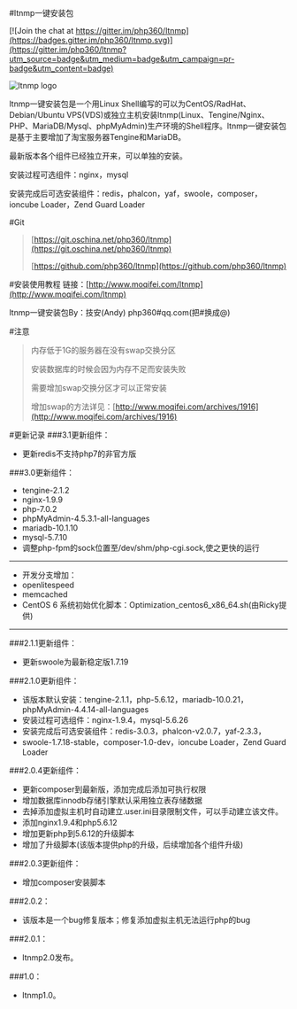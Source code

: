 #ltnmp一键安装包

[![Join the chat at https://gitter.im/php360/ltnmp](https://badges.gitter.im/php360/ltnmp.svg)](https://gitter.im/php360/ltnmp?utm_source=badge&utm_medium=badge&utm_campaign=pr-badge&utm_content=badge)

![ltnmp logo](http://static.oschina.net/uploads/space/2016/0120/115109_yi4W_1412792.gif)

ltnmp一键安装包是一个用Linux Shell编写的可以为CentOS/RadHat、Debian/Ubuntu VPS(VDS)或独立主机安装ltnmp(Linux、Tengine/Nginx、PHP、MariaDB/Mysql、phpMyAdmin)生产环境的Shell程序。ltnmp一键安装包是基于主要增加了淘宝服务器Tengine和MariaDB。

最新版本各个组件已经独立开来，可以单独的安装。

安装过程可选组件：nginx，mysql

安装完成后可选安装组件：redis，phalcon，yaf，swoole，composer，ioncube Loader，Zend Guard Loader


#Git
> [https://git.oschina.net/php360/ltnmp](https://git.oschina.net/php360/ltnmp)
>
> [https://github.com/php360/ltnmp](https://github.com/php360/ltnmp)

#安装使用教程
链接：[http://www.moqifei.com/ltnmp](http://www.moqifei.com/ltnmp)

ltnmp一键安装包By：技安(Andy) php360#qq.com(把#换成@)

#注意
> 内存低于1G的服务器在没有swap交换分区
>
> 安装数据库的时候会因为内存不足而安装失败
>
> 需要增加swap交换分区才可以正常安装
>
> 增加swap的方法详见：[http://www.moqifei.com/archives/1916](http://www.moqifei.com/archives/1916)

#更新记录
###3.1更新组件：
* 更新redis不支持php7的非官方版

###3.0更新组件：
* tengine-2.1.2
* nginx-1.9.9
* php-7.0.2
* phpMyAdmin-4.5.3.1-all-languages
* mariadb-10.1.10
* mysql-5.7.10
* 调整php-fpm的sock位置至/dev/shm/php-cgi.sock,使之更快的运行

---
* 开发分支增加：
* openlitespeed
* memcached
* CentOS 6 系统初始优化脚本：Optimization_centos6_x86_64.sh(由Ricky提供)

---
###2.1.1更新组件：
* 更新swoole为最新稳定版1.7.19

###2.1.0更新组件：
* 该版本默认安装：tengine-2.1.1，php-5.6.12，mariadb-10.0.21，phpMyAdmin-4.4.14-all-languages
* 安装过程可选组件：nginx-1.9.4，mysql-5.6.26
* 安装完成后可选安装组件：redis-3.0.3，phalcon-v2.0.7，yaf-2.3.3，
* swoole-1.7.18-stable，composer-1.0-dev，ioncube Loader，Zend Guard Loader

###2.0.4更新组件：
* 更新composer到最新版，添加完成后添加可执行权限
* 增加数据库innodb存储引擎默认采用独立表存储数据
* 去掉添加虚拟主机时自动建立.user.ini目录限制文件，可以手动建立该文件。
* 添加nginx1.9.4和php5.6.12
* 增加更新php到5.6.12的升级脚本
* 增加了升级脚本(该版本提供php的升级，后续增加各个组件升级)

###2.0.3更新组件：
* 增加composer安装脚本

###2.0.2：
* 该版本是一个bug修复版本；修复添加虚拟主机无法运行php的bug

###2.0.1：
* ltnmp2.0发布。

###1.0：
* ltnmp1.0。

